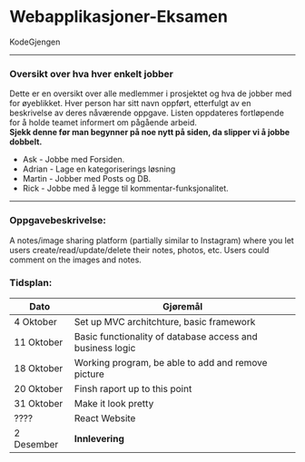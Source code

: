 # Webapplikasjoner-Eksamen
KodeGjengen

-----------------------------------------------------------------
### Oversikt over hva hver enkelt jobber
Dette er en oversikt over alle medlemmer i prosjektet og hva de jobber med for øyeblikket. Hver person har sitt navn oppført, etterfulgt av en beskrivelse av deres nåværende oppgave. Listen oppdateres fortløpende for å holde teamet informert om pågående arbeid. 
<br> **Sjekk denne før man begynner på noe nytt på siden, da slipper vi å jobbe dobbelt.**
* Ask - Jobbe med Forsiden.
* Adrian - Lage en kategoriserings løsning
* Martin - Jobber med Posts og DB.
* Rick - Jobbe med å legge til kommentar-funksjonalitet.

------------------------------------------------------------------

### Oppgavebeskrivelse:
A notes/image sharing platform (partially similar to Instagram)
where you let users create/read/update/delete their notes, photos, etc. Users could comment on the images and notes.


### Tidsplan:
| Dato | Gjøremål |
|---|---|
| 4 Oktober | Set up MVC architchture, basic framework |
| 11 Oktober | Basic functionality of database access and business logic |
| 18 Oktober | Working program, be able to add and remove picture |
| 20 Oktober | Finsh raport up to this point |
| 31 Oktober | Make it look pretty |
| ???? | React Website |
| 2 Desember | **Innlevering** |
